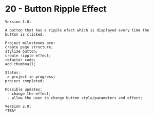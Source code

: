 # 20 - Button Ripple Effect

    Version 1.0:

    A button that has a ripple efect which is displayed every time the button is clicked.

    Project milestones are:
    create page structure;
    stylize button;
    create ripple effect;
    refactor code;
    add thumbnail;

    Status:
     ✔ project in progress;
    project completed;

    Possible updates:
     - change the effect;
     - allow the user to change button style/parameters and effect;

    Version 2.0:
    *TBA*
